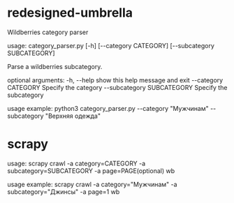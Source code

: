 # redesigned-umbrella
Wildberries category parser

usage: category_parser.py [-h] [--category CATEGORY] [--subcategory SUBCATEGORY]

Parse a wildberries subcategory.

optional arguments:
  -h, --help            show this help message and exit
  --category CATEGORY   Specify the category
  --subcategory SUBCATEGORY
                        Specify the subcategory

usage example: python3 category_parser.py --category "Мужчинам" --subcategory "Верхняя одежда"

# scrapy
usage: scrapy crawl -a category=CATEGORY -a subcategory=SUBCATEGORY -a page=PAGE(optional) wb

usage example: scrapy crawl -a category="Мужчинам" -a subcategory="Джинсы" -a page=1 wb

